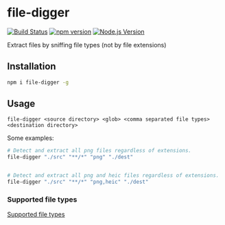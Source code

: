# file-digger

[![Build Status](https://github.com/mgenware/file-digger/workflows/Build/badge.svg)](https://github.com/mgenware/file-digger/actions)
[![npm version](https://img.shields.io/npm/v/file-digger.svg?style=flat-square)](https://npmjs.com/package/file-digger)
[![Node.js Version](http://img.shields.io/node/v/file-digger.svg?style=flat-square)](https://nodejs.org/en/)

Extract files by sniffing file types (not by file extensions)

## Installation

```sh
npm i file-digger -g
```

## Usage

```
file-digger <source directory> <glob> <comma separated file types> <destination directory>
```

Some examples:

```sh
# Detect and extract all png files regardless of extensions.
file-digger "./src" "**/*" "png" "./dest"


# Detect and extract all png and heic files regardless of extensions.
file-digger "./src" "**/*" "png,heic" "./dest"
```

### Supported file types

[Supported file types](https://github.com/sindresorhus/file-type#supported-file-types)

